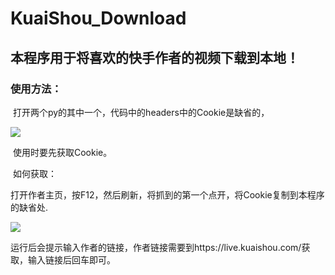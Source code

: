 # KuaiShou_Download

## 本程序用于将喜欢的快手作者的视频下载到本地！

### 使用方法：

​	打开两个py的其中一个，代码中的headers中的Cookie是缺省的，

<img src="https://cdn.jsdelivr.net/gh/zhaotaogit/images/JS基础学习/20210927185133.png"/>

​	使用时要先获取Cookie。

​	如何获取：

​	打开作者主页，按F12，然后刷新，将抓到的第一个点开，将Cookie复制到本程序的缺省处.

<img src="https://cdn.jsdelivr.net/gh/zhaotaogit/images/JS基础学习/20210927185329.png"/>



​	运行后会提示输入作者的链接，作者链接需要到https://live.kuaishou.com/获取，输入链接后回车即可。

